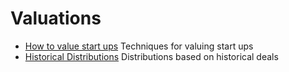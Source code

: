 # Valuations

- [How to value start ups](./how-to-value/)
  Techniques for valuing start ups
- [Historical Distributions](./historical-distributions/)
  Distributions based on historical deals


